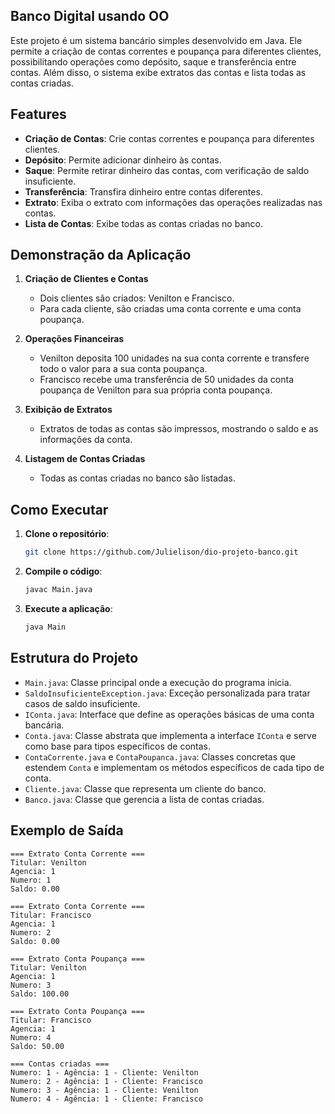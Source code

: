 ## Banco Digital usando OO

Este projeto é um sistema bancário simples desenvolvido em Java. Ele permite a criação de contas correntes e poupança para diferentes clientes, possibilitando operações como depósito, saque e transferência entre contas. Além disso, o sistema exibe extratos das contas e lista todas as contas criadas.

## Features

- **Criação de Contas**: Crie contas correntes e poupança para diferentes clientes.
- **Depósito**: Permite adicionar dinheiro às contas.
- **Saque**: Permite retirar dinheiro das contas, com verificação de saldo insuficiente.
- **Transferência**: Transfira dinheiro entre contas diferentes.
- **Extrato**: Exiba o extrato com informações das operações realizadas nas contas.
- **Lista de Contas**: Exibe todas as contas criadas no banco.

## Demonstração da Aplicação

1. **Criação de Clientes e Contas**
   - Dois clientes são criados: Venilton e Francisco.
   - Para cada cliente, são criadas uma conta corrente e uma conta poupança.

2. **Operações Financeiras**
   - Venilton deposita 100 unidades na sua conta corrente e transfere todo o valor para a sua conta poupança.
   - Francisco recebe uma transferência de 50 unidades da conta poupança de Venilton para sua própria conta poupança.

3. **Exibição de Extratos**
   - Extratos de todas as contas são impressos, mostrando o saldo e as informações da conta.

4. **Listagem de Contas Criadas**
   - Todas as contas criadas no banco são listadas.

## Como Executar

1. **Clone o repositório**:
    ```bash
    git clone https://github.com/Julielison/dio-projeto-banco.git
    ```
2. **Compile o código**:
    ```bash
    javac Main.java
    ```
3. **Execute a aplicação**:
    ```bash
    java Main
    ```

## Estrutura do Projeto

- `Main.java`: Classe principal onde a execução do programa inicia.
- `SaldoInsuficienteException.java`: Exceção personalizada para tratar casos de saldo insuficiente.
- `IConta.java`: Interface que define as operações básicas de uma conta bancária.
- `Conta.java`: Classe abstrata que implementa a interface `IConta` e serve como base para tipos específicos de contas.
- `ContaCorrente.java` e `ContaPoupanca.java`: Classes concretas que estendem `Conta` e implementam os métodos específicos de cada tipo de conta.
- `Cliente.java`: Classe que representa um cliente do banco.
- `Banco.java`: Classe que gerencia a lista de contas criadas.

## Exemplo de Saída

```
=== Extrato Conta Corrente ===
Titular: Venilton
Agencia: 1
Numero: 1
Saldo: 0.00

=== Extrato Conta Corrente ===
Titular: Francisco
Agencia: 1
Numero: 2
Saldo: 0.00

=== Extrato Conta Poupança ===
Titular: Venilton
Agencia: 1
Numero: 3
Saldo: 100.00

=== Extrato Conta Poupança ===
Titular: Francisco
Agencia: 1
Numero: 4
Saldo: 50.00

=== Contas criadas ===
Numero: 1 - Agência: 1 - Cliente: Venilton
Numero: 2 - Agência: 1 - Cliente: Francisco
Numero: 3 - Agência: 1 - Cliente: Venilton
Numero: 4 - Agência: 1 - Cliente: Francisco
```
